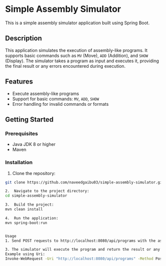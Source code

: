# Simple Assembly Simulator

This is a simple assembly simulator application built using Spring Boot.

## Description

This application simulates the execution of assembly-like programs. It supports basic commands such as `MV` (Move), `ADD` (Addition), and `SHOW` (Display). The simulator takes a program as input and executes it, providing the final result or any errors encountered during execution.

## Features

- Execute assembly-like programs
- Support for basic commands: `MV`, `ADD`, `SHOW`
- Error handling for invalid commands or formats

## Getting Started

### Prerequisites

- Java JDK 8 or higher
- Maven

### Installation

1. Clone the repository:

```bash
git clone https://github.com/naveedgaibu03/simple-assembly-simulator.git

2.  Navigate to the project directory:
cd simple-assembly-simulator

3.  Build the project:
mvn clean install

4.  Run the application:
mvn spring-boot:run


Usage
1. Send POST requests to http://localhost:8080/api/programs with the assembly program in the request body.

3. The simulator will execute the program and return the result or any errors encountered.
Example using Uri:
Invoke-WebRequest -Uri "http://localhost:8080/api/programs" -Method Post -ContentType "text/plain" -Body "MV REG1,2000`nMV REG2,4000`nADD REG1,REG2`nADD REG1,600`nSHOW REG1"

